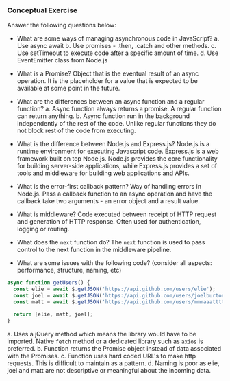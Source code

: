 ### Conceptual Exercise

Answer the following questions below:

- What are some ways of managing asynchronous code in JavaScript?
  a. Use async await
  b. Use promises - .then, .catch and other methods.
  c. Use setTimeout to execute code after a specific amount of time. 
  d. Use EventEmitter class from Node.js 

- What is a Promise?
  Object that is the eventual result of an async operation. It is the placeholder for a value that is expected to be available at some point in the future.

- What are the differences between an async function and a regular function?
  a. Async function always returns a promise. A regular function can return anything.
  b. Async function run in the background independently of the rest of the code. Unlike regular functions they do not block rest of the code from executing. 

- What is the difference between Node.js and Express.js?
  Node.js is a runtime environment for executing Javascript code. Express.js is a web framework built on top Node.js. Node.js provides the core functionality for building server-side applications, while Express.js provides a set of tools and middleware for building web applications and APIs.

- What is the error-first callback pattern?
  Way of handling errors in Node.js. Pass a callback function to an async operation and have the callback take two arguments - an error object and a result value. 

- What is middleware?
  Code executed between receipt of HTTP request and generation of HTTP response. Often used for authentication, logging or routing. 

- What does the `next` function do?
  The `next` function is used to pass control to the next function in the middleware pipeline.

- What are some issues with the following code? (consider all aspects: performance, structure, naming, etc)

```js
async function getUsers() {
  const elie = await $.getJSON('https://api.github.com/users/elie');
  const joel = await $.getJSON('https://api.github.com/users/joelburton');
  const matt = await $.getJSON('https://api.github.com/users/mmmaaatttttt');

  return [elie, matt, joel];
}
```
  a. Uses a jQuery method which means the library would have to be imported. Native `fetch` method or a dedicated library such as `axios` is preferred. 
  b. Function returns the Promise object instead of data associated with the Promises. 
  c. Function uses hard coded URL's to make http requests. This is difficult to maintain as a pattern.
  d. Naming is poor as elie, joel and matt are not descriptive or meaningful about the incoming data. 
